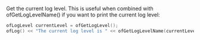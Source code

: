 Get the current log level. This is useful when combined with ofGetLogLevelName() if you want to print the current log level:
```cpp
ofLogLevel currentLevel = ofGetLogLevel();
ofLog() << "The current log level is " << ofGetLogLevelName(currentLevel);
```
